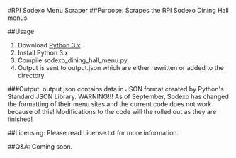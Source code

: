 #RPI Sodexo Menu Scraper
##Purpose:
Scrapes the RPI Sodexo Dining Hall menus.

##Usage:
1. Download [Python 3.x](http://www.python.org/downloads/ "Python Download Page") .
2. Install Python 3.x
3. Compile sodexo_dining_hall_menu.py
4. Output is sent to output.json which are either rewritten or added to the directory.

###Output:
output.json contains data in JSON format created by Python's Standard JSON Library.
WARNING!!!
As of September, Sodexo has changed the formatting of their menu sites and the current code does not work because of this! Modifications to the code will the rolled out as they are finished!

##Licensing:
Please read License.txt for more information.

##Q&A:
Coming soon.
